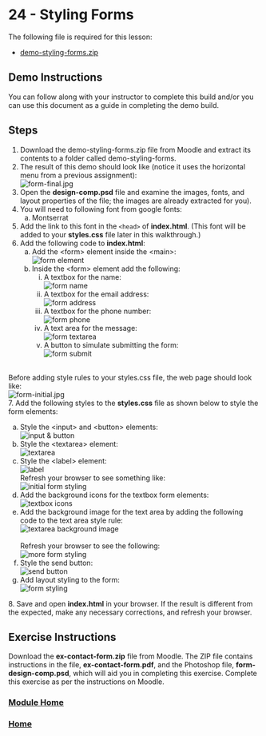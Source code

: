 # 24 - Styling Forms
The following file is required for this lesson:
* [demo-styling-forms.zip](files/demo-styling-forms.zip)

## Demo Instructions
You can follow along with your instructor to complete this build and/or you can use this document as a guide in completing the demo build.

## Steps
1.	Download the demo-styling-forms.zip file from Moodle and extract its contents to a folder called demo-styling-forms.
2.	The result of this demo should look like (notice it uses the horizontal menu from a previous assignment):<br>
![form-final.jpg](files/form-final.jpg)
3.	Open the **design-comp.psd** file and examine the images, fonts, and layout properties of the file; the images are already extracted for you).
4.	You will need to following font from google fonts:<br>
    <ol type="a">
        <li>Montserrat</li>
    </ol>
5.	Add the link to this font in the `<head>` of **index.html**. (This font will be added to your **styles.css** file later in this walkthrough.)
6.	Add the following code to **index.html**:<br>
    <ol type="a">
        <li>Add the &lt;form&gt; element inside the &lt;main&gt;:<br>
        <img src="files/index-code-a.jpg" alt="form element">
        </li>
        <li>Inside the &lt;form&gt; element add the following:
            <ol type="i">
                <li>A textbox for the name:<br>
                <img src="files/index-code-b.jpg" alt="form name">
                </li>
                <li>A textbox for the email address:<br>
                <img src="files/index-code-c.jpg" alt="form address">
                </li>
                <li>A textbox for the phone number:<br>
                <img src="files/index-code-d.jpg" alt="form phone">
                </li>
                <li>A text area for the message:<br>
                <img src="files/index-code-e.jpg" alt="form textarea">
                </li>
                <li>A button to simulate submitting the form:<br>
                <img src="files/index-code-f.jpg" alt="form submit">
                </li>
            </ol>
        </li>
    </ol>
    <br>
Before adding style rules to your styles.css file, the web page should look like:<br>
![form-initial.jpg](files/form-initial.jpg)<br>
7.	Add the following styles to the **styles.css** file as shown below to style the form elements:<br>
    <ol type="a">
        <li>Style the &lt;input&gt; and &lt;button&gt; elements:<br>
        <img src="files/css-styles-a.jpg" alt="input & button">
        </li>
        <li>Style the &lt;textarea&gt; element:<br>
        <img src="files/css-styles-b.jpg" alt="textarea">
        </li>
        <li>Style the &lt;label&gt; element:<br>
        <img src="files/css-styles-c.jpg" alt="label">
        <br>
        Refresh your browser to see something like:<br>
        <img src="files/form-step-2.jpg" alt="initial form styling"><br>
        </li>
        <li>Add the background icons for the textbox form elements:<br>
        <img src="files/css-styles-d.jpg" alt="textbox icons">
        </li>
        <li>Add the background image for the text area by adding the following code to the text area style rule:<br>
        <img src="files/css-styles-e.jpg" alt="textarea background image">
        <br><br>Refresh your browser to see the following:<br>
        <img src="files/form-step-3.jpg" alt="more form styling"><br>
        </li>
        <li>Style the send button:<br>
        <img src="files/css-styles-f.jpg" alt="send button">
        </li>
        <li>Add layout styling to the form:<br>
        <img src="files/css-styles-g.jpg" alt="form styling">
        </li>
    </ol>
8.	Save and open **index.html** in your browser. If the result is different from the expected, make any necessary corrections, and refresh your browser.

## Exercise Instructions
Download the **ex-contact-form.zip** file from Moodle. The ZIP file contains instructions in the file, **ex-contact-form.pdf**, and the Photoshop file, **form-design-comp.psd**, which will aid you in completing this exercise. Complete this exercise as per the instructions on Moodle.


### [Module Home](../README.md)

### [Home](../../comp1017.md)